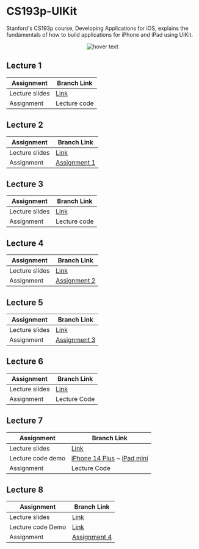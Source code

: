 # CS193p-UIKit

Stanford's CS193p course, Developing Applications for iOS, explains the fundamentals of how to build applications for iPhone and iPad using UIKit.

<p align="center">
  <img src="https://miro.medium.com/max/1200/1*UlybzoOkP5X87QLW7e7Hwg.png" title="hover text">
</p>

## Lecture 1
| Assignment | Branch Link |
| ----- | ----- |
| Lecture slides | [Link](https://github.com/maksim-mitrofanov/CS193p-UIKit/blob/main/Lecture%20Slides/Lecture%201%20Slides.pdf) |
| Assignment | Lecture code |

## Lecture 2
| Assignment | Branch Link |
| ----- | ----- |
| Lecture slides | [Link](https://github.com/maksim-mitrofanov/CS193p-UIKit/blob/main/Lecture%20Slides/Lecture%202%20Slides.pdf) |
| Assignment | [Assignment 1](https://github.com/maksim-mitrofanov/CS193p-UIKit/tree/Assignment-1) |

## Lecture 3
| Assignment | Branch Link |
| ----- | ----- |
| Lecture slides | [Link](https://github.com/maksim-mitrofanov/CS193p-UIKit/blob/main/Lecture%20Slides/Lecture%203%20Slides.pdf) |
| Assignment | Lecture code |

## Lecture 4
| Assignment | Branch Link |
| ----- | ----- |
| Lecture slides | [Link](https://github.com/maksim-mitrofanov/CS193p-UIKit/blob/main/Lecture%20Slides/Lecture%204%20Slides.pdf) |
| Assignment |[Assignment 2](https://github.com/maksim-mitrofanov/CS193p-UIKit/tree/Assignment-2) |

## Lecture 5
| Assignment | Branch Link |
| ----- | ----- |
| Lecture slides | [Link](https://github.com/maksim-mitrofanov/CS193p-UIKit/blob/main/Lecture%20Slides/Lecture%205%20Slides.pdf) |
| Assignment | [Assignment 3](https://github.com/maksim-mitrofanov/CS193p-UIKit/tree/Assignment-3) |

## Lecture 6
| Assignment | Branch Link |
| ----- | ----- |
| Lecture slides | [Link](https://github.com/maksim-mitrofanov/CS193p-UIKit/blob/main/Lecture%20Slides/Lecture%206%20Slides.pdf)|
| Assignment | Lecture Code|

## Lecture 7
| Assignment | Branch Link |
| ----- | ----- |
| Lecture slides | [Link](https://github.com/maksim-mitrofanov/CS193p-UIKit/blob/main/Lecture%20Slides/Lecture%207%20Slides.pdf)|
| Lecture code demo | [iPhone 14 Plus](https://github.com/maksim-mitrofanov/CS193p-UIKit/blob/main/Lecture%20Demos/CS193p%20Lecture%207%20Demo%20iPhone%2014%20Plus.mp4) ~ [iPad mini](https://github.com/maksim-mitrofanov/CS193p-UIKit/blob/main/Lecture%20Demos/CS193p%20Lecture%207%20Demo%20iPad%20mini.mp4)  |
| Assignment | Lecture Code|

## Lecture 8
| Assignment | Branch Link |
| ----- | ----- |
| Lecture slides | [Link](https://github.com/maksim-mitrofanov/CS193p-UIKit/blob/main/Lecture%20Slides/Lecture%208%20Slides.pdf)|
| Lecture code Demo | [Link](https://github.com/maksim-mitrofanov/CS193p-UIKit/blob/main/Lecture%20Demos/CS193p%20Lecture%208%20%20Demo.mp4)|
| Assignment | [Assignment 4](https://github.com/maksim-mitrofanov/CS193p-UIKit/blob/main/Assignments/Programming%20Project%204_%20Animated%20Set.pdf) |
